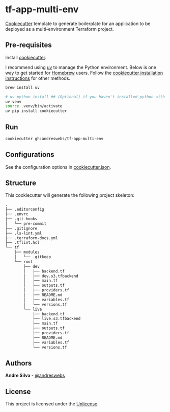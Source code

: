 # tf-app-multi-env

[Cookiecutter](https://www.cookiecutter.io/) template to generate boilerplate for an application to be deployed as a multi-environment Terraform project.

## Pre-requisites

Install [cookiecutter](https://cookiecutter.readthedocs.io/en/stable).

I recommend using [uv](https://docs.astral.sh/uv/) to manage the Python environment. Below is one way to get started for [Homebrew](https://brew.sh) users. Follow the [cookiecutter installation instructions](https://cookiecutter.readthedocs.io/en/stable/installation.html) for other methods.

```sh
brew install uv
```

```sh
# uv python install ## (Optional) if you haven't installed python with uv yet
uv venv
source .venv/bin/activate
uv pip install cookiecutter
```

## Run

```sh
cookiecutter gh:andreswebs/tf-app-multi-env
```

## Configurations

See the configuration options in [cookiecutter.json](cookiecutter.json).

## Structure

This cookiecutter will generate the following project skeleton:

```txt
.
├── .editorconfig
├── .envrc
├── .git-hooks
│   └── pre-commit
├── .gitignore
├── .ls-lint.yml
├── .terraform-docs.yml
├── .tflint.hcl
└── tf
    ├── modules
    │   └── .gitkeep
    └── root
        ├── dev
        │   ├── backend.tf
        │   ├── dev.s3.tfbackend
        │   ├── main.tf
        │   ├── outputs.tf
        │   ├── providers.tf
        │   ├── README.md
        │   ├── variables.tf
        │   └── versions.tf
        └── live
            ├── backend.tf
            ├── live.s3.tfbackend
            ├── main.tf
            ├── outputs.tf
            ├── providers.tf
            ├── README.md
            ├── variables.tf
            └── versions.tf
```

## Authors

**Andre Silva** - [@andreswebs](https://github.com/andreswebs)

## License

This project is licensed under the [Unlicense](UNLICENSE.md).
